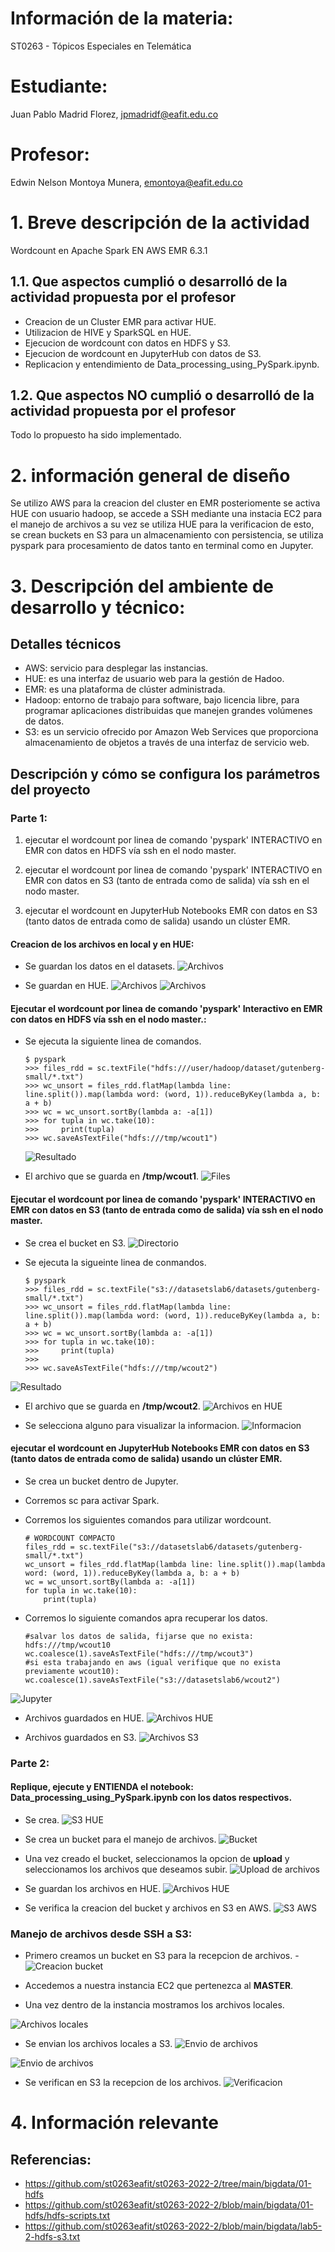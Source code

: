 # Información de la materia:
ST0263 - Tópicos Especiales en Telemática

# Estudiante:
Juan Pablo Madrid Florez, jpmadridf@eafit.edu.co

# Profesor:
Edwin Nelson Montoya Munera, [emontoya@eafit.edu.co](mailto:emontoya@eafit.edu.co)

# 1. Breve descripción de la actividad
Wordcount en Apache Spark EN AWS EMR 6.3.1

## 1.1. Que aspectos cumplió o desarrolló de la actividad propuesta por el profesor
- Creacion de un Cluster EMR para activar HUE.
- Utilizacion de HIVE y SparkSQL en HUE.
- Ejecucion de wordcount con datos en HDFS y S3.
- Ejecucion de wordcount en JupyterHub con datos de S3.
- Replicacion y entendimiento de Data_processing_using_PySpark.ipynb.

## 1.2. Que aspectos NO cumplió o desarrolló de la actividad propuesta por el profesor
Todo lo propuesto ha sido implementado.

# 2. información general de diseño
Se utilizo AWS para la creacion del cluster en EMR posteriomente se activa HUE con usuario hadoop, se accede a SSH mediante una instacia EC2 para el manejo de archivos
a su vez se utiliza HUE para la verificacion de esto, se crean buckets en S3 para un almacenamiento con persistencia, se utiliza pyspark para procesamiento de datos tanto
en terminal como en Jupyter.

# 3. Descripción del ambiente de desarrollo y técnico:

## Detalles técnicos
- AWS: servicio para desplegar las instancias.
- HUE: es una interfaz de usuario web para la gestión de Hadoo.
- EMR: es una plataforma de clúster administrada.
- Hadoop: entorno de trabajo para software, bajo licencia libre, para programar aplicaciones distribuidas que manejen grandes volúmenes de datos.
- S3: es un servicio ofrecido por Amazon Web Services que proporciona almacenamiento de objetos a través de una interfaz de servicio web. 

## Descripción y cómo se configura los parámetros del proyecto 

### Parte 1:

1. ejecutar el wordcount por linea de comando 'pyspark' INTERACTIVO en EMR con datos en HDFS vía ssh en el nodo master.

2. ejecutar el wordcount por linea de comando 'pyspark' INTERACTIVO en EMR con datos en S3 (tanto de entrada como de salida)  vía ssh en el nodo master.

3. ejecutar el wordcount en JupyterHub Notebooks EMR con datos en S3 (tanto datos de entrada como de salida) usando un clúster EMR.

#### Creacion de los archivos en local y en HUE:
- Se guardan los datos en el datasets.
![Archivos](https://github.com/jpmadridf/Topicos-de-telematica/blob/main/Lab6/Parte%201/1.%20Datos%20en%20local.png)

- Se guardan en HUE.
![Archivos](https://github.com/jpmadridf/Topicos-de-telematica/blob/main/Lab6/Parte%201/2.%20Se%20crea%20en%20hive%20datasets.png)
![Archivos](https://github.com/jpmadridf/Topicos-de-telematica/blob/main/Lab6/Parte%201/3.%20Se%20guardan%20en%20hive.png)


#### Ejecutar el wordcount por linea de comando 'pyspark' Interactivo en EMR con datos en HDFS vía ssh en el nodo master.:
- Se ejecuta la siguiente linea de comandos.
    ```
    $ pyspark
    >>> files_rdd = sc.textFile("hdfs:///user/hadoop/dataset/gutenberg-small/*.txt")
    >>> wc_unsort = files_rdd.flatMap(lambda line: line.split()).map(lambda word: (word, 1)).reduceByKey(lambda a, b: a + b)
    >>> wc = wc_unsort.sortBy(lambda a: -a[1])
    >>> for tupla in wc.take(10):
    >>>     print(tupla)
    >>> wc.saveAsTextFile("hdfs:///tmp/wcout1")
    ```
  ![Resultado](https://github.com/jpmadridf/Topicos-de-telematica/blob/main/Lab6/Parte%201/3.1%20Resultado%20HIve.png)
  
- El archivo que se guarda en **/tmp/wcout1**.
![Files](https://github.com/jpmadridf/Topicos-de-telematica/blob/main/Lab6/Parte%201/4.%20archivo%20en%20tmp.png)

#### Ejecutar el wordcount por linea de comando 'pyspark' INTERACTIVO en EMR con datos en S3 (tanto de entrada como de salida)  vía ssh en el nodo master.

- Se crea el bucket en S3.
![Directorio](https://github.com/jpmadridf/Topicos-de-telematica/blob/main/Lab6/Parte%201/5.%20Se%20crea%20el%20bucket%20en%20S3.png)

- Se ejecuta la sigueinte linea de conmandos.
    ```
    $ pyspark
    >>> files_rdd = sc.textFile("s3://datasetslab6/datasets/gutenberg-small/*.txt")
    >>> wc_unsort = files_rdd.flatMap(lambda line: line.split()).map(lambda word: (word, 1)).reduceByKey(lambda a, b: a + b)
    >>> wc = wc_unsort.sortBy(lambda a: -a[1])
    >>> for tupla in wc.take(10):
    >>>     print(tupla)
    >>> 
    >>> wc.saveAsTextFile("hdfs:///tmp/wcout2")
    ```

![Resultado](https://github.com/jpmadridf/Topicos-de-telematica/blob/main/Lab6/Parte%201/6.%20Se%20corre%20desde%20S3%20y%20se%20crea%20el%20tmp.png)

- El archivo que se guarda en **/tmp/wcout2**.
![Archivos en HUE](https://github.com/jpmadridf/Topicos-de-telematica/blob/main/Lab%205.2/HUE/4.%20Se%20suben%20los%20archivos.png)

- Se selecciona alguno para visualizar la informacion.
![Informacion](https://github.com/jpmadridf/Topicos-de-telematica/blob/main/Lab6/Parte%201/7.%20Archivos%20en%20HUE.png)

#### ejecutar el wordcount en JupyterHub Notebooks EMR con datos en S3 (tanto datos de entrada como de salida) usando un clúster EMR.
- Se crea un bucket dentro de Jupyter.
- Corremos sc para activar Spark.
- Corremos los siguientes comandos para utilizar wordcount.
    ```
    # WORDCOUNT COMPACTO
    files_rdd = sc.textFile("s3://datasetslab6/datasets/gutenberg-small/*.txt")
    wc_unsort = files_rdd.flatMap(lambda line: line.split()).map(lambda word: (word, 1)).reduceByKey(lambda a, b: a + b)
    wc = wc_unsort.sortBy(lambda a: -a[1])
    for tupla in wc.take(10):
        print(tupla)
    ```

- Corremos lo siguiente comandos apra recuperar los datos.
    ```
    #salvar los datos de salida, fijarse que no exista: hdfs:///tmp/wcout10
    wc.coalesce(1).saveAsTextFile("hdfs:///tmp/wcout3")
    #si esta trabajando en aws (igual verifique que no exista previamente wcout10):
    wc.coalesce(1).saveAsTextFile("s3://datasetslab6/wcout2")
    ```
![Jupyter](https://github.com/jpmadridf/Topicos-de-telematica/blob/main/Lab6/Parte%201/8.%20Se%20realiza%20en%20Jupyter.png)

- Archivos guardados en HUE.
![Archivos HUE](https://github.com/jpmadridf/Topicos-de-telematica/blob/main/Lab6/Parte%201/8.1%20Se%20guarda%20en%20HUE.png)

- Archivos guardados en S3.
![Archivos S3](https://github.com/jpmadridf/Topicos-de-telematica/blob/main/Lab6/Parte%201/8.2%20Se%20guarda%20en%20S3.png)

### Parte 2:

#### Replique, ejecute y ENTIENDA el notebook: Data_processing_using_PySpark.ipynb con los datos respectivos.

- Se crea.
![S3 HUE](https://github.com/jpmadridf/Topicos-de-telematica/blob/main/Lab%205.2/S3%20HUE/1.%20Entrar%20a%20HUE%20y%20estar%20en%20la%20pestana%20de%20S3.png)

- Se crea un bucket para el manejo de archivos.
![Bucket](https://github.com/jpmadridf/Topicos-de-telematica/blob/main/Lab%205.2/S3%20HUE/2.%20Se%20crea%20un%20bucket.png)

-  Una vez creado el bucket, seleccionamos la opcion de **upload** y seleccionamos los archivos que deseamos subir.
![Upload de archivos](https://github.com/jpmadridf/Topicos-de-telematica/blob/main/Lab%205.2/S3%20HUE/3.%20Se%20selecciona%20los%20archivos%20y%20se%20suben.png)

- Se guardan los archivos en HUE.
![Archivos HUE](https://github.com/jpmadridf/Topicos-de-telematica/blob/main/Lab%205.2/S3%20HUE/4.%20Quedan%20los%20datos%20en%20S3.png)

- Se verifica la creacion del bucket y archivos en S3 en AWS.
![S3 AWS](https://github.com/jpmadridf/Topicos-de-telematica/blob/main/Lab%205.2/S3%20HUE/5.%20Se%20revisa%20AWS.png)

### Manejo de archivos desde SSH a S3:
- Primero creamos un bucket en S3 para la recepcion de archivos.
-![Creacion bucket](https://github.com/jpmadridf/Topicos-de-telematica/blob/main/Lab%205.2/S3%20SSH/0.%20Creacion%20de%20bucket.png)

- Accedemos a nuestra instancia EC2 que pertenezca al **MASTER**.
- Una vez dentro de la instancia mostramos los archivos locales.

![Archivos locales](https://github.com/jpmadridf/Topicos-de-telematica/blob/main/Lab%205.2/S3%20SSH/1.%20Se%20conecta%20via%20SSH%20y%20se%20confirma%20la%20existencia%20de%20los%20archivos.png)

- Se envian los archivos locales a S3.
![Envio de archivos](https://github.com/jpmadridf/Topicos-de-telematica/blob/main/Lab%205.2/S3%20SSH/2.%20Se%20realiza%20la%20copia%20a%20un%20nuevo%20bucket.png)

![Envio de archivos](https://github.com/jpmadridf/Topicos-de-telematica/blob/main/Lab%205.2/S3%20SSH/2.1%20Se%20copian%20el%20resto%20de%20archivos.png)

- Se verifican en S3 la recepcion de los archivos.
![Verificacion](https://github.com/jpmadridf/Topicos-de-telematica/blob/main/Lab%205.2/S3%20SSH/3.%20se%20confirma%20la%20existencia%20de%20los%20datos%20en%20S3.png)


# 4. Información relevante

## Referencias:
- https://github.com/st0263eafit/st0263-2022-2/tree/main/bigdata/01-hdfs
- https://github.com/st0263eafit/st0263-2022-2/blob/main/bigdata/01-hdfs/hdfs-scripts.txt
- https://github.com/st0263eafit/st0263-2022-2/blob/main/bigdata/lab5-2-hdfs-s3.txt

